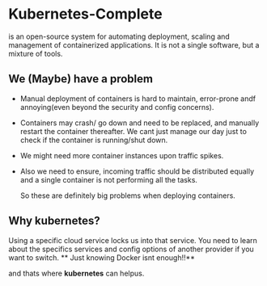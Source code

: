 # Kubernetes-Complete

is an open-source system for automating deployment, scaling and management of containerized applications. It is not a single software, but a mixture of tools.

## We (Maybe) have a problem

- Manual deployment of containers is hard to maintain, error-prone andf annoying(even beyond the security and config concerns). 
- Containers may crash/ go down and need to be replaced, and manually restart the container thereafter. We cant just manage our day just to check if the container is running/shut down.
- We might need more container instances upon traffic spikes.
- Also we need to ensure, incoming traffic should be distributed equally and a single container is not performing all the tasks.

  So these are definitely big problems when deploying containers.

## Why kubernetes?

Using a specific cloud service locks us into that service. You need to learn about the specifics services and config options of another provider if you want to switch. 
**
Just knowing Docker isnt enough!!**

and thats where **kubernetes** can helpus.



